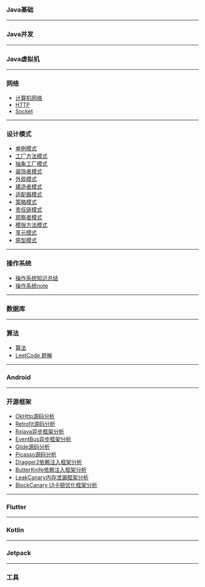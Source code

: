 

### Java基础


***
### Java并发


***
### Java虚拟机



***
### 网络
 - [计算机网络]()
 - [HTTP]()
 - [Socket]()

***
### 设计模式
 - [单例模式]()
 - [工厂方法模式]()
 - [抽象工厂模式]()
 - [装饰者模式]()
 - [外观模式]()
 - [建造者模式]()
 - [适配器模式]()
 - [策略模式]()
 - [责任链模式]()
 - [观察者模式]()
 - [模版方法模式]()
 - [享元模式]()
 - [原型模式]()


***
### 操作系统
 - [操作系统知识总结]()
 - [操作系统note]()

***
### 数据库


***
### 算法
- [算法]()
- [LeetCode 题解]()

***
### Android


***
### 开源框架
 - [OkHttp源码分析]()
 - [Retrofit源码分析]()
 - [Rxjava异步框架分析]()
 - [EventBus异步框架分析]()
 - [Glide源码分析]()
 - [Picasso源码分析]()
 - [Dragger2依赖注入框架分析]()
 - [ButterKnife依赖注入框架分析]()
 - [LeakCanary内存泄漏框架分析]()
 - [BlockCanary UI卡顿优化框架分析]()

***
### Flutter


***
### Kotlin


***
### Jetpack

***
### 工具



